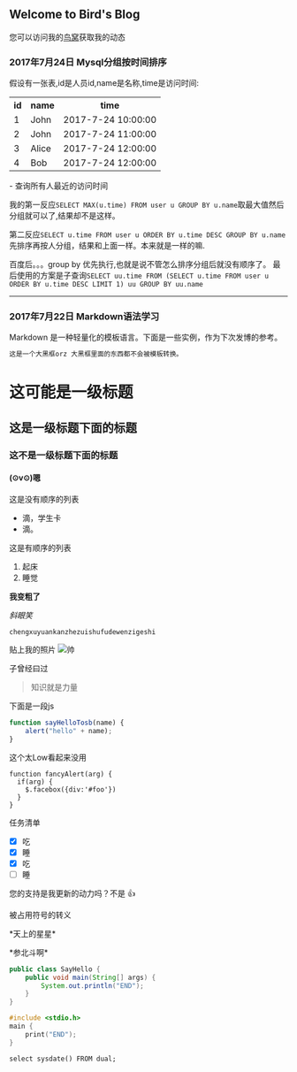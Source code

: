 ## Welcome to Bird's Blog

您可以访问我的[鸟窝](https://pooorbird.github.io/)获取我的动态

### 2017年7月24日 Mysql分组按时间排序

假设有一张表,id是人员id,name是名称,time是访问时间:
<table>
	<tr>
		<th>id</th>
		<th>name</th>
		<th>time</th>
	</tr>
	<tr>
		<td>1</td>
		<td>John</td>
		<td>2017-7-24 10:00:00</td>
	</tr>
	<tr>
		<td>2</td>
		<td>John</td>
		<td>2017-7-24 11:00:00</td>
	</tr>
	<tr>
		<td>3</td>
		<td>Alice</td>
		<td>2017-7-24 12:00:00</td>
	</tr>
	<tr>
		<td>4</td>
		<td>Bob</td>
		<td>2017-7-24 12:00:00</td>
	</tr>
</table>
- 查询所有人最近的访问时间

我的第一反应`SELECT MAX(u.time) FROM user u GROUP BY u.name`取最大值然后分组就可以了,结果却不是这样。

第二反应`SELECT u.time FROM user u ORDER BY u.time DESC GROUP BY u.name`先排序再按人分组，结果和上面一样。本来就是一样的嘛.

百度后。。。group by 优先执行,也就是说不管怎么排序分组后就没有顺序了。
最后使用的方案是子查询`SELECT uu.time FROM (SELECT u.time FROM user u ORDER BY u.time DESC LIMIT 1) uu GROUP BY uu.name`

***

### 2017年7月22日 Markdown语法学习

Markdown 是一种轻量化的模板语言。下面是一些实例，作为下次发博的参考。

```markdown
这是一个大黑框orz 大黑框里面的东西都不会被模板转换。
```
# 这可能是一级标题
## 这是一级标题下面的标题
### 这不是一级标题下面的标题
#### (⊙v⊙)嗯

这是没有顺序的列表
- 滴，学生卡
- 滴。

这是有顺序的列表
1. 起床
2. 睡觉

**我变粗了**

_斜眼笑_

`chengxuyuankanzhezuishufudewenzigeshi`

贴上我的照片
![帅](http://qq.yh31.com/tp/zjbq/201506211824137045.jpg)

子曾经曰过

> 知识就是力量

下面是一段js
```javascript
function sayHelloTosb(name) {
 	alert("hello" + name);
}
```

这个太Low看起来没用

    function fancyAlert(arg) {
      if(arg) {
        $.facebox({div:'#foo'})
      }
    }
    

任务清单
- [x] 吃
- [x] 睡
- [x] 吃
- [ ] 睡

您的支持是我更新的动力吗？不是 :+1:

被占用符号的转义

\*天上的星星\*

\*参北斗啊\*

```java
public class SayHello {
	public void main(String[] args) {
		System.out.println("END");
	}
}
```

```c
#include <stdio.h>
main {
	print("END");
}
```

```sqlserver
select sysdate() FROM dual;
```